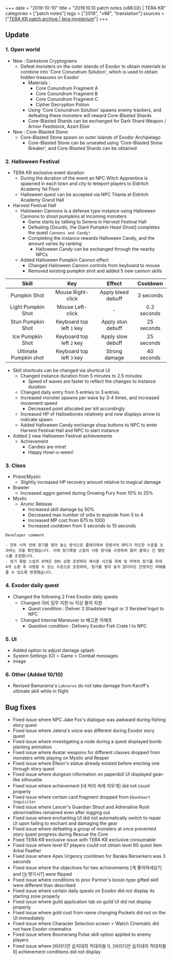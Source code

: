 +++
date = "2019-10-10"
title = "2019.10.10 patch notes (v88.02) | TERA KR"
categories = ["patch notes"]
tags = ["2019", "v88", "translation"]
sources = ["[TERA KR patch archive | tera-mysterium](/ko/patch/2019/v88-02)"]
+++

## Update

### **1.** Open world
- New : Darkstone Cryptograms
  - Defeat monsters on the outer islands of Exodor to obtain materials to combine into 'Core Conundrum Solution', which is used to obtain hidden treasures on Exodor
    - Materials :
      - Core Conundrum Fragment A
      - Core Conundrum Fragment B
      - Core Conundrum Fragment C
      - Cipher Decryption Potion
    - Using 'Core Conundrum Solution' spawns enemy trackers, and defeating these monsters will reward Core-Blasted Shards
    - Core-Blasted Shards can be exchanged for Dark Shard Weapon / Armor Feedstock, Azart Elixir
- New : Core-Blasted Stone
  - Core-Blasted Stone spawn on outer islands of Exodor Archipelago
    - Core-Blasted Stone can be unsealed using 'Core-Blasted Stone Breaker', and Core-Blasted Shards can be obtained

### **2.** Halloween Festival
- TERA KR exclusive event duration
  - During the duration of the event an NPC Witch Apprentice is spawned in each town and city to teleport players to Eldritch Academy 1st Floor
  - Halloween quest can be accepted via NPC Titania at Eldritch Academy Grand Hall
- Harvest Festival Hall
  - Halloween Cannons is a defense type instance using Halloween Cannons to shoot pumpkins at incoming monsters
    - Game starts by talking to Serena in Harvest Festival Hall
    - Defeating [Gourdo, the Giant Pumpkin Head Ghost] completes the quest `Cannons and Candy!`
    - Completing the instance rewards Halloween Candy, and the amount varies by ranking
      - Halloween Candy can be exchanged through the nearby NPCs
  - Added Halloween Pumpkin Cannon effect
    - Changed Halloween Cannon controls from keyboard to mouse
    - Removed existing pumpkin shot and added 5 new cannon skills

| Skill | Key | Effect | Cooldown |
| :-: | :-: | :-: | :-: |
| Pumpkin Shot | Mouse Right-click | Apply bleed debuff | 3 seconds |
| Light Pumpkin Shot | Mouse Left-click | - | 0.3 seconds |
| Stun Pumpkin Shot | Keyboard top left `1` key | Apply stun debuff | 25 seconds |
| Ice Pumpkin Shot | Keyboard top left `2` key | Apply slow debuff | 25 seconds |
| Ultimate Pumpkin shot | Keyboard top left `3` key | Strong damage | 40 seconds |

- Skill shortcuts can be changed via shortcut UI
  - Changed instance duration from 5 minutes to 2.5 minutes
    - Speed of waves are faster to reflect the changes to instance duration
  - Changed daily entry from 5 entries to 3 entries
  - Increased monster spawns per wave by 3-4 times, and increased movement speed
    - Decreased point allocated per kill accordingly
  - Increased HP of Hallowbones relatively and now displays arrow to indicate spawn
  - Added Halloween Candy exchange shop buttons to NPC to enter Harvest Festival Hall and NPC to start instance
- Added 2 new Halloween Festival achievements
  - Achievement
    - Candies are mine!
    - Happy Howl-o-ween!

### **3.** Class
- Priest/Mystic
  - Slightly increased HP recovery amount relative to magical damage
- Brawler
  - Increased aggro gained during Growing Fury from 10% to 25%
- Mystic
  - Arunic Release
    - Increased skill damage by 50%
    - Decreased max number of orbs to explode from 5 to 4
    - Increased MP cost from 875 to 1000
    - Increased cooldown from 5 seconds to 10 seconds

```
Developer comment

- 전투 시작 전에 정기를 쌓아 놓는 방식으로 플레이하여 정령사의 DPS가 의도한 수준을 초과하는 것을 확인했습니다. 이에 정기폭발 스킬의 사용 방식을 수정하여 힐러 클래스 간 밸런스를 조정합니다.
- 정기 폭발 스킬의 위력은 50% 상향 조정하되 재사용 시간을 회복 및 마력의 정기를 최대 4개 소환 후 사용할 수 있는 수준으로 조정하여, 정기를 쌓아 놓지 않더라도 안정적인 피해를 줄 수 있도록 변경했습니다.
```

### **4.** Exodor daily quest
- Changed the following 2 Free Exodor daily quests
  - Changed 극비 임무 지원 to 지상 물자 지원
    - Quest condition : Deliver 3 Shadsteel Ingot or 3 Xersteel Ingot to NPC
  - Changed Internal Maneuver to 배고픈 아헤프
    - Question condition : Delivery Exodor Fish Crate I to NPC

### **5.** UI
- Added option to adjust damage splash
- System Settings (O) > Game > Combat messages
- image

### **6.** Other (Added 10/10)
- Revised Bamarama's `Laknerus` do not take damage from Karoff's ultimate skill while in flight

## Bug fixes

- Fixed issue where NPC Jake Fox's dialogue was awkward during fishing story quest
- Fixed issue where Jalena's voice was different during Exodor story quest
- Fixed issue where investigating a node during a quest displayed bomb planting animation
- Fixed issue where Avatar weapons for different classes dropped from monsters while playing on Mystic and Reaper
- Fixed issue where Elleon's statue already existed before erecting one through story quest
- Fixed issue where dungeon information on paperdoll UI displayed gear-like silhouette 
- Fixed issue where achievement [내 머리 속에 지우개] did not count properly
- Fixed issue where certain card fragment dropped from `Ebonheart Inquisitor`
- Fixed issue where Lancer's Guardian Shout and Adrenaline Rush abnormalities remained even after logging out
- Fixed issue where enchanting UI did not automatically switch to repair UI upon failing to enchant and damaging the gear
- Fixed issue where defeating a group of monsters at once prevented story quest progress during Rescue the Core
- Fixed TERA KR exclusive issue with TERA KR exclusive consumable
- Fixed issue where level 67 players could not obtain level 60 quest item Arkai Feather
- Fixed issue where Apex Urgency cooldown for Baraka Berserkers was 3 seconds
- Fixed issue where the objectives for two achievements [게 좋아하세요?] and [눈엣가시?] were flipped
- Fixed issue where conditions to proc Partner's boost-type gifted skill were different than described
- Fixed issue where certain daily quests on Exodor did not display its starting zone properly
- Fixed issue where guild application tab on guild UI did not display properly
- Fixed issue where gold cost from name changing Pockets did not on the UI immediately
- Fixed issue where Character Selection screen > Watch Cinematic did not have Exodor cinematics
- Fixed issue where Boomerang Pulse skill option applied to enemy players
- Fixed issue where [비리디안 습지대의 적대자들 I], [비리디안 습지대의 적대자들 II] achievement conditions did not display
